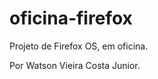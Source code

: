oficina-firefox
===============

Projeto de Firefox OS, em oficina.

Por Watson Vieira Costa Junior.
